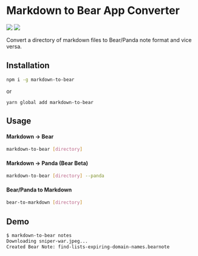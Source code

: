 # Markdown to Bear App Converter

![](https://img.shields.io/badge/version-1.0.3-green)
![](https://img.shields.io/badge/build-4-green)

Convert a directory of markdown files to Bear/Panda note format and vice versa.

## Installation

```bash
npm i -g markdown-to-bear
```
or
```
yarn global add markdown-to-bear
```

## Usage

#### Markdown -> Bear
```bash
markdown-to-bear [directory]
```

#### Markdown -> Panda (Bear Beta)
```bash
markdown-to-bear [directory] --panda
```

#### Bear/Panda to Markdown
```bash
bear-to-markdown [directory]
```

## Demo

```bash
$ markdown-to-bear notes
Downloading sniper-war.jpeg...
Created Bear Note: find-lists-expiring-domain-names.bearnote
```
